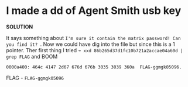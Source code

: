 # I made a dd of Agent Smith usb key

__SOLUTION__

It says something about `I'm sure it contain the matrix password! Can you find it? `. Now we could have dig into the file but since this is a 1 pointer. Ther first thing I tried `➜ xxd 86b265d37d1fc10b721a2accae04a60d | grep FLAG` and BOOM
```
0000a400: 464c 4147 2d67 676d 676b 3035 3039 360a  FLAG-ggmgk05096.
```

FLAG - `FLAG-ggmgk05096`
